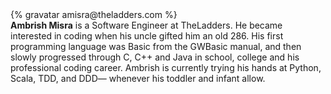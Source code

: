 <div class="profile-container">
  <div class="profile-thumb">
    {% gravatar amisra@theladders.com %}
  </div>
  <div class="profile-content">
    <strong>Ambrish Misra</strong> is a Software Engineer at TheLadders. He became interested in coding when his uncle gifted him an old 286. His first programming language was Basic from the GWBasic manual, and then slowly progressed through C, C++ and Java in school, college and his professional coding career. Ambrish is currently trying his hands at Python, Scala, TDD, and DDD&mdash; whenever his toddler and infant allow.
  </div>
</div>
